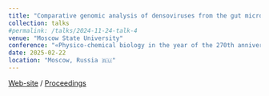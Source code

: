 ```yaml
---
title: "Comparative genomic analysis of densoviruses from the gut microbiota of bats: expanding the understanding of the role of bats in One Health"
collection: talks
#permalink: /talks/2024-11-24-talk-4
venue: "Moscow State University"
conference: "«Physico-chemical biology in the year of the 270th anniversary of MSU»"
date: 2025-02-22
location: "Moscow, Russia 🇷🇺"
---
```


<a href="https://fhb270.belozersky.msu.ru"><i class="fas fa-fw fa-link zoom" aria-hidden="true"></i>Web-site</a> / 
<a href="https://fhb270.belozersky.msu.ru/sbornik-tezisov/"><i class="fas fa-fw fa-link zoom" aria-hidden="true"></i>Proceedings</a>